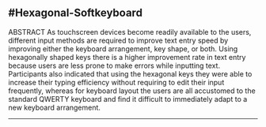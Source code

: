 #Hexagonal-Softkeyboard
-------------------------------------------------------------------------------------------------------------------------------------------
ABSTRACT
As touchscreen devices become readily available to the users, different input methods are required to improve text entry speed by improving either the keyboard arrangement, key shape, or both. Using hexagonally shaped keys there is a higher improvement rate in text entry because users are less prone to make errors while inputting text. Participants also indicated that using the hexagonal keys they were able to increase their typing efficiency without requiring to edit their input frequently, whereas for keyboard layout the users are all accustomed to the standard QWERTY keyboard and find it difficult to immediately adapt to a new keyboard arrangement.

-------------------------------------------------------------------------------------------------------------------------------------------
